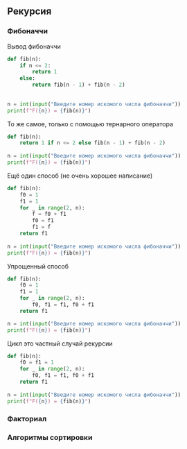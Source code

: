 ## Рекурсия
### Фибоначчи
Вывод фибоначчи
~~~python
def fib(n):  
    if n <= 2:  
        return 1  
    else:  
        return fib(n - 1) + fib(n - 2)  
  
  
n = int(input("Введите номер искомого числа фибоначчи"))  
print(f"F({n}) = {fib(n)}")
~~~

То же самое, только с помощью тернарного оператора
~~~python
def fib(n):  
    return 1 if n <= 2 else fib(n - 1) + fib(n - 2)  
  
n = int(input("Введите номер искомого числа фибоначчи"))  
print(f"F({n}) = {fib(n)}")
~~~

Ещё один способ (не очень хорошее написание)
~~~python
def fib(n):  
    f0 = 1  
    f1 = 1  
    for _ in range(2, n):  
        f = f0 + f1  
        f0 = f1  
        f1 = f  
    return f1
    
n = int(input("Введите номер искомого числа фибоначчи"))  
print(f"F({n}) = {fib(n)}")
~~~

Упрощенный способ
~~~python
def fib(n):  
    f0 = 1  
    f1 = 1  
    for _ in range(2, n):  
        f0, f1 = f1, f0 + f1  
    return f1  

n = int(input("Введите номер искомого числа фибоначчи"))  
print(f"F({n}) = {fib(n)}")
~~~

Цикл это частный случай рекурсии
~~~python
def fib(n):  
    f0 = f1 = 1  
    for _ in range(2, n):  
        f0, f1 = f1, f0 + f1  
    return f1  
  
n = int(input("Введите номер искомого числа фибоначчи"))  
print(f"F({n}) = {fib(n)}")
~~~

### Факториал

### Алгоритмы сортировки
